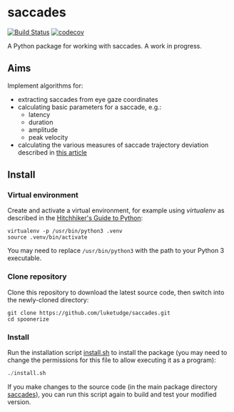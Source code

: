 # saccades

[![Build Status](https://www.travis-ci.org/luketudge/saccades.svg?branch=master)](https://www.travis-ci.org/luketudge/saccades)
[![codecov](https://codecov.io/gh/luketudge/saccades/branch/master/graph/badge.svg)](https://codecov.io/gh/luketudge/saccades)

A Python package for working with saccades. A work in progress.

## Aims

Implement algorithms for:

* extracting saccades from eye gaze coordinates
* calculating basic parameters for a saccade, e.g.:
  * latency
  * duration
  * amplitude
  * peak velocity
* calculating the various measures of saccade trajectory deviation described in [this article](https://doi.org/10.3758/s13428-016-0846-6)

## Install

### Virtual environment

Create and activate a virtual environment, for example using *virtualenv* as described in the [Hitchhiker's Guide to Python](https://docs.python-guide.org/dev/virtualenvs/#lower-level-virtualenv):

```shell
virtualenv -p /usr/bin/python3 .venv
source .venv/bin/activate
```

You may need to replace `/usr/bin/python3` with the path to your Python 3 executable.

### Clone repository

Clone this repository to download the latest source code, then switch into the newly-cloned directory:

```shell
git clone https://github.com/luketudge/saccades.git
cd spoonerize
```

### Install

Run the installation script [install.sh](install.sh) to install the package (you may need to change the permissions for this file to allow executing it as a program):

```python
./install.sh
```

If you make changes to the source code (in the main package directory [saccades](saccades)), you can run this script again to build and test your modified version.
